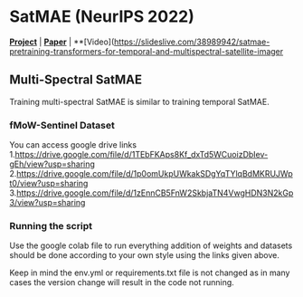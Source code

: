 # SatMAE (NeurIPS 2022)
**[Project](https://sustainlab-group.github.io/SatMAE/)** | 
**[Paper](https://arxiv.org/abs/2207.08051)** | 
**[Video](https://slideslive.com/38989942/satmae-pretraining-transformers-for-temporal-and-multispectral-satellite-imager
## Multi-Spectral SatMAE
Training multi-spectral SatMAE is similar to training 
temporal SatMAE.

### fMoW-Sentinel Dataset
You can access google drive links
1.https://drive.google.com/file/d/1TEbFKAps8Kf_dxTd5WCuoizDbIev-gEh/view?usp=sharing
2.https://drive.google.com/file/d/1p0omUkpUWkakSDgYqTYlqBdMKRUJWpt0/view?usp=sharing
3.https://drive.google.com/file/d/1zEnnCB5FnW2SkbjaTN4VwgHDN3N2kGp3/view?usp=sharing


### Running the script
Use the google colab file to run everything addition of weights and datasets should be done according to your own style using the links given above.

Keep in mind the env.yml or requirements.txt file is not changed as in many cases the version change will result in the code not running.


